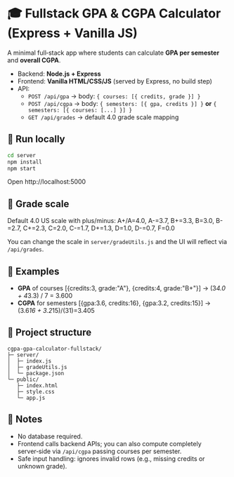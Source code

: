 # 🎓 Fullstack GPA & CGPA Calculator (Express + Vanilla JS)

A minimal full‑stack app where students can calculate **GPA per semester** and **overall CGPA**.
- Backend: **Node.js + Express**
- Frontend: **Vanilla HTML/CSS/JS** (served by Express, no build step)
- API:
  - `POST /api/gpa` → body: `{ courses: [{ credits, grade }] }`
  - `POST /api/cgpa` → body: `{ semesters: [{ gpa, credits }] }` **or** `{ semesters: [{ courses: [...] }] }`
  - `GET /api/grades` → default 4.0 grade scale mapping

## 🚀 Run locally
```bash
cd server
npm install
npm start
```
Open http://localhost:5000

## 🧮 Grade scale
Default 4.0 US scale with plus/minus:
A+/A=4.0, A-=3.7, B+=3.3, B=3.0, B-=2.7, C+=2.3, C=2.0, C-=1.7, D+=1.3, D=1.0, D-=0.7, F=0.0

You can change the scale in `server/gradeUtils.js` and the UI will reflect via `/api/grades`.

## 🧪 Examples
- **GPA** of courses [{credits:3, grade:"A"}, {credits:4, grade:"B+"}] → (3*4.0 + 4*3.3) / 7 = 3.600
- **CGPA** for semesters [{gpa:3.6, credits:16}, {gpa:3.2, credits:15}] → (3.6*16 + 3.2*15)/(31)=3.405

## 📁 Project structure
```text
cgpa-gpa-calculator-fullstack/
├─ server/
│  ├─ index.js
│  ├─ gradeUtils.js
│  └─ package.json
└─ public/
   ├─ index.html
   ├─ style.css
   └─ app.js
```

## 🔧 Notes
- No database required.
- Frontend calls backend APIs; you can also compute completely server‑side via `/api/cgpa` passing courses per semester.
- Safe input handling: ignores invalid rows (e.g., missing credits or unknown grade).
